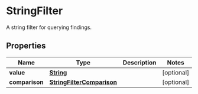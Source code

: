 

# StringFilter

A string filter for querying findings.

## Properties

| Name | Type | Description | Notes |
|------------ | ------------- | ------------- | -------------|
|**value** | [**String**](String.md) |  |  [optional] |
|**comparison** | [**StringFilterComparison**](StringFilterComparison.md) |  |  [optional] |




